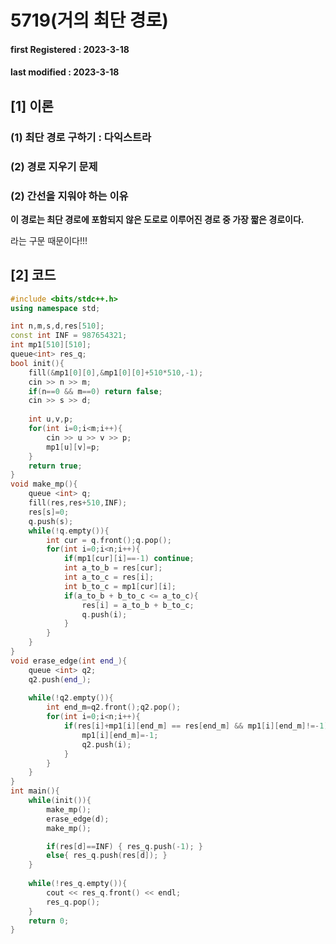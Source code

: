 # 5719(거의 최단 경로)

#### **first Registered : 2023-3-18**

#### last modified : **2023-3-18**

## \[1] 이론

### (1) 최단 경로 구하기 : 다익스트라

### (2) 경로 지우기 문제

### (2) 간선을 지워야 하는 이유

**이 경로는 최단 경로에 포함되지 않은 도로로 이루어진 경로 중 가장 짧은 경로이다.**

라는 구문 때문이다!!!

## \[2] 코드

```cpp
#include <bits/stdc++.h>
using namespace std;

int n,m,s,d,res[510];
const int INF = 987654321;
int mp1[510][510];
queue<int> res_q;
bool init(){
    fill(&mp1[0][0],&mp1[0][0]+510*510,-1);
    cin >> n >> m;
    if(n==0 && m==0) return false;
    cin >> s >> d;
    
    int u,v,p;
    for(int i=0;i<m;i++){
        cin >> u >> v >> p;
        mp1[u][v]=p;
    }
    return true;
} 
void make_mp(){
    queue <int> q;
    fill(res,res+510,INF);
    res[s]=0;
    q.push(s);
    while(!q.empty()){
        int cur = q.front();q.pop();
        for(int i=0;i<n;i++){
            if(mp1[cur][i]==-1) continue;
            int a_to_b = res[cur];
            int a_to_c = res[i];
            int b_to_c = mp1[cur][i];
            if(a_to_b + b_to_c <= a_to_c){
                res[i] = a_to_b + b_to_c;
                q.push(i);
            }
        }
    }
}
void erase_edge(int end_){
    queue <int> q2;
    q2.push(end_);
    
    while(!q2.empty()){
        int end_m=q2.front();q2.pop();
        for(int i=0;i<n;i++){
            if(res[i]+mp1[i][end_m] == res[end_m] && mp1[i][end_m]!=-1){
                mp1[i][end_m]=-1;
                q2.push(i);
            }
        }
    }
}
int main(){
    while(init()){
        make_mp();
        erase_edge(d);
        make_mp();

        if(res[d]==INF) { res_q.push(-1); }
        else{ res_q.push(res[d]); }
    }
    
    while(!res_q.empty()){
        cout << res_q.front() << endl;
        res_q.pop();
    }
    return 0;
}

```
